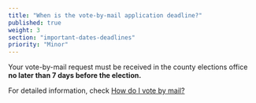 ```yaml
---
title: "When is the vote-by-mail application deadline?"
published: true
weight: 3
section: "important-dates-deadlines"
priority: "Minor"
---
```


Your vote-by-mail request must be received in the county elections office **no later than 7 days before the election.**  

For detailed information, check [How do I vote by mail?](#menu-item-vote-by-mail)  
